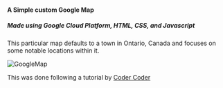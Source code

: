 #### A Simple custom Google Map

##### Made using Google Cloud Platform, HTML, CSS, and Javascript


This particular map defaults to a town in Ontario, Canada and focuses on some notable locations within it.

![GoogleMap](superMarioGoogleApi/SuperMarioMap.png?)




This was done following a tutorial by [Coder Coder](https://www.youtube.com/watch?v=CdDXbvBFXLY)


